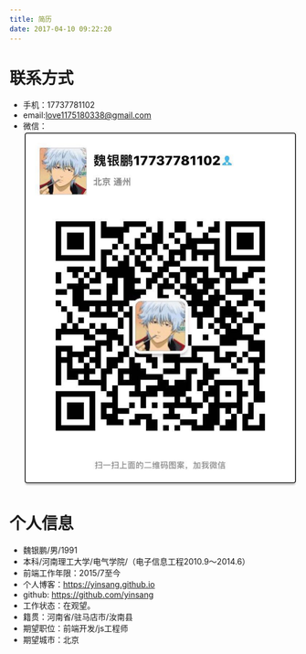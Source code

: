 ```yaml
---
title: 简历
date: 2017-04-10 09:22:20
---
```

# 联系方式
* 手机：17737781102
* email:love1175180338@gmail.com
* 微信：![wechat](../images/wechat-vcard.jpg)
# 个人信息
* 魏银鹏/男/1991
* 本科/河南理工大学/电气学院/（电子信息工程2010.9～2014.6）
* 前端工作年限：2015/7至今
* 个人博客：https://yinsang.github.io
* github: https://github.com/yinsang
* 工作状态：在观望。
* 籍贯：河南省/驻马店市/汝南县
* 期望职位：前端开发/js工程师
* 期望城市：北京


